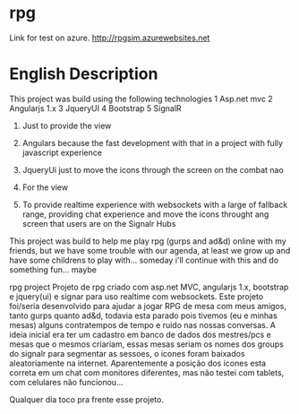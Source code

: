 # rpg
Link for test on azure.
http://rpgsim.azurewebsites.net

# English Description

This project was build using the following technologies
1 Asp.net mvc
2 Angularjs 1.x
3 JqueryUI
4 Bootstrap
5 SignalR 

1. Just to provide the view

2. Angulars because the fast development with that in a project with fully javascript experience

3. JqueryUi just to move the icons through the screen on the combat nao

4. For the view

5. To provide realtime experience with websockets with a large of fallback range, providing chat experience and move the icons throught ang screen that users are on the Signalr Hubs 


This project was build to help me play rpg (gurps and ad&d) online with my friends, but we have some trouble with our agenda, at least we grow up and have some childrens to play with... someday i'll continue with this and do something fun... maybe

rpg project
Projeto de rpg criado com asp.net MVC, angularjs 1.x, bootstrap e jquery(ui) e signar para uso realtime com websockets.
Este projeto foi/seria desenvolvido para ajudar a jogar RPG de mesa com meus amigos, tanto gurps quanto ad&d, todavia esta parado pois 
tivemos (eu e minhas mesas) alguns contratempos de tempo e ruido nas nossas conversas.
A ideia inicial era ter um cadastro em banco de dados dos mestres/pcs e mesas que o mesmos criariam, essas mesas seriam os nomes dos groups
do signalr para segmentar as sessoes, o icones foram baixados aleatoriamente na internet.
Aparentemente a posição dos icones esta correta em um chat com monitores diferentes, mas não testei com tablets, com celulares não funcionou...

Qualquer dia toco pra frente esse projeto.

